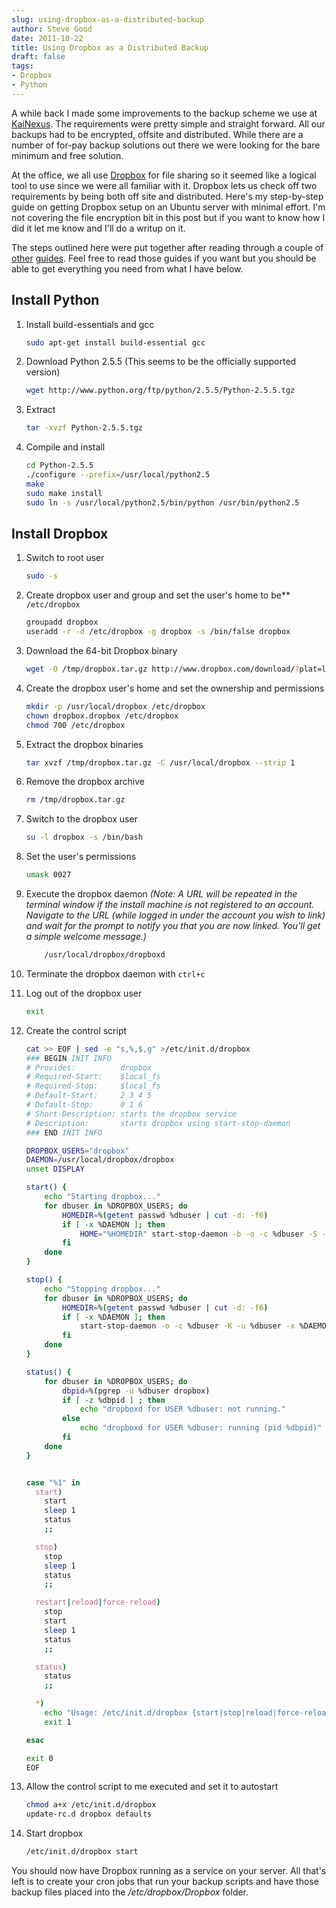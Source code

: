 ```yaml
---
slug: using-dropbox-as-a-distributed-backup
author: Steve Good
date: 2011-10-22
title: Using Dropbox as a Distributed Backup
draft: false
tags:
- Dropbox
- Python
---
```


A while back I made some improvements to the backup scheme we use at [KaiNexus](http://kainexus.com/). The requirements were pretty simple and straight forward. All our backups had to be encrypted, offsite and distributed. While there are a number of for-pay backup solutions out there we were looking for the bare minimum and free solution.

At the office, we all use [Dropbox](http://db.tt/JbuaZVj) for file sharing so it seemed like a logical tool to use since we were all familiar with it. Dropbox lets us check off two requirements by being both off site and distributed. Here's my step-by-step guide on getting Dropbox setup on an Ubuntu server with minimal effort. I'm not covering the file encryption bit in this post but if you want to know how I did it let me know and I'll do a writup on it.

The steps outlined here were put together after reading through a couple of [other](http://welcometoubuntu.blogspot.com/2010/05/howto-install-python-255-on-ubuntu-1004.html) [guides](http://wiki.dropbox.com/TipsAndTricks/UbuntuServerInstall). Feel free to read those guides if you want but you should be able to get everything you need from what I have below.

## Install Python

1. Install build-essentials and gcc

    ```bash
    sudo apt-get install build-essential gcc
    ```

2. Download Python 2.5.5 (This seems to be the officially supported version)

    ```bash
    wget http://www.python.org/ftp/python/2.5.5/Python-2.5.5.tgz
    ```

3. Extract

    ```bash
    tar -xvzf Python-2.5.5.tgz
    ```

4. Compile and install

    ```bash
    cd Python-2.5.5
    ./configure --prefix=/usr/local/python2.5
    make
    sudo make install
    sudo ln -s /usr/local/python2.5/bin/python /usr/bin/python2.5
    ```

## Install Dropbox

1. Switch to root user

    ```bash
    sudo -s
    ```

2. Create dropbox user and group and set the user's home to be** ```/etc/dropbox```

    ```bash
    groupadd dropbox
    useradd -r -d /etc/dropbox -g dropbox -s /bin/false dropbox
    ```

3. Download the 64-bit Dropbox binary

    ```bash
    wget -O /tmp/dropbox.tar.gz http://www.dropbox.com/download/?plat=lnx.x86_64
    ```

4. Create the dropbox user's home and set the ownership and permissions

    ```bash
    mkdir -p /usr/local/dropbox /etc/dropbox
    chown dropbox.dropbox /etc/dropbox
    chmod 700 /etc/dropbox
    ```

5. Extract the dropbox binaries

    ```bash
    tar xvzf /tmp/dropbox.tar.gz -C /usr/local/dropbox --strip 1
    ```

6. Remove the dropbox archive

    ```bash
    rm /tmp/dropbox.tar.gz
    ```

7. Switch to the dropbox user

    ```bash
    su -l dropbox -s /bin/bash
    ```

8. Set the user's permissions

    ```bash
    umask 0027
    ```

9. Execute the dropbox daemon _(Note: A URL will be repeated in the terminal window if the install machine is not registered to an account. Navigate to the URL (while logged in under the account you wish to link) and wait for the prompt to notify you that you are now linked. You'll get a simple welcome message.)_

    ```bash
		/usr/local/dropbox/dropboxd
    ```

10. Terminate the dropbox daemon with ```ctrl+c```
11. Log out of the dropbox user

    ```bash
    exit
    ```

12. Create the control script

    ```bash
    cat >> EOF | sed -e "s,%,$,g" >/etc/init.d/dropbox
    ### BEGIN INIT INFO
    # Provides:          dropbox
    # Required-Start:    $local_fs
    # Required-Stop:     $local_fs
    # Default-Start:     2 3 4 5
    # Default-Stop:      0 1 6
    # Short-Description: starts the dropbox service
    # Description:       starts dropbox using start-stop-daemon
    ### END INIT INFO

    DROPBOX_USERS="dropbox"
    DAEMON=/usr/local/dropbox/dropbox
    unset DISPLAY

    start() {
        echo "Starting dropbox..."
        for dbuser in %DROPBOX_USERS; do
            HOMEDIR=%(getent passwd %dbuser | cut -d: -f6)
            if [ -x %DAEMON ]; then
                HOME="%HOMEDIR" start-stop-daemon -b -o -c %dbuser -S -u %dbuser -x %DAEMON
            fi
        done
    }

    stop() {
        echo "Stopping dropbox..."
        for dbuser in %DROPBOX_USERS; do
            HOMEDIR=%(getent passwd %dbuser | cut -d: -f6)
            if [ -x %DAEMON ]; then
                start-stop-daemon -o -c %dbuser -K -u %dbuser -x %DAEMON
            fi
        done
    }

    status() {
        for dbuser in %DROPBOX_USERS; do
            dbpid=%(pgrep -u %dbuser dropbox)
            if [ -z %dbpid ] ; then
                echo "dropboxd for USER %dbuser: not running."
            else
                echo "dropboxd for USER %dbuser: running (pid %dbpid)"
            fi
        done
    }


    case "%1" in
      start)
        start
        sleep 1
        status
        ;;

      stop)
        stop
        sleep 1
        status
        ;;

      restart|reload|force-reload)
        stop
        start
        sleep 1
        status
        ;;

      status)
        status
        ;;

      *)
        echo "Usage: /etc/init.d/dropbox {start|stop|reload|force-reload|restart|status}"
        exit 1

    esac

    exit 0
    EOF
    ```

13. Allow the control script to me executed and set it to autostart

    ```bash
    chmod a+x /etc/init.d/dropbox
    update-rc.d dropbox defaults
    ```

14. Start dropbox

    ```bash
    /etc/init.d/dropbox start
    ```

You should now have Dropbox running as a service on your server. All that's left is to create your cron jobs that run your backup scripts and have those backup files placed into the _/etc/dropbox/Dropbox_ folder.
